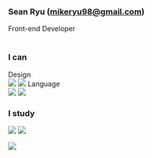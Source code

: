 ### Sean Ryu (mikeryu98@gmail.com)
Front-end Developer<br><br>


### I can 
Design<br>
<img src="https://img.shields.io/badge/Adobe%20Photoshop-31a8ff?style=flat&logo=Adobe%20Photoshop&logoColor=black"/>
<img src="https://img.shields.io/badge/Vue.js-4fc08d?style=flat&logo=Vue.js&logoColor=white"/>
Language<br>
<img src="https://img.shields.io/badge/Javascript-f7df1e?style=flat&logo=Javascript&logoColor=black"/>
<img src="https://img.shields.io/badge/Java-007396?style=flat&logo=Java&logoColor=white"/>
<br>

### I study
<img src="https://img.shields.io/badge/TypeScript-3178C6?style=flat&logo=TypeScript&logoColor=white"/>
<img src="https://img.shields.io/badge/Java-3178C6?style=flat&logo=Java&logoColor=white"/>

<img src="https://github-readme-stats.vercel.app/api/top-langs/?username=SeungwonRyu&layout=compact"><br><br>
